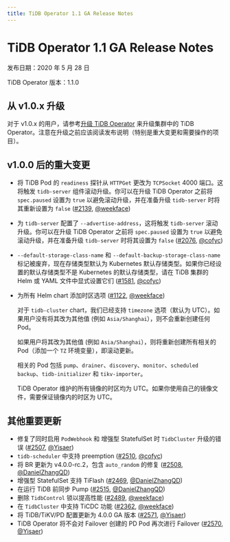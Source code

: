 ```yaml
---
title: TiDB Operator 1.1 GA Release Notes
---
```


# TiDB Operator 1.1 GA Release Notes

发布日期：2020 年 5 月 28 日

TiDB Operator 版本：1.1.0

## 从 v1.0.x 升级

对于 v1.0.x 的用户，请参考[升级 TiDB Operator](https://docs.pingcap.com/zh/tidb-in-kubernetes/stable/upgrade-tidb-operator) 来升级集群中的 TiDB Operator。注意在升级之前应该阅读发布说明（特别是重大变更和需要操作的项目）。

## v1.0.0 后的重大变更

* 将 TiDB Pod 的 `readiness` 探针从 `HTTPGet` 更改为 `TCPSocket` 4000 端口。这将触发 `tidb-server` 组件滚动升级。你可以在升级 TiDB Operator 之前将 `spec.paused` 设置为 `true` 以避免滚动升级，并在准备升级 `tidb-server` 时将其重新设置为 `false` ([#2139](https://github.com/pingcap/tidb-operator/pull/2139), [@weekface](https://github.com/weekface))
* 为 `tidb-server` 配置了 `--advertise-address`，这将触发 `tidb-server` 滚动升级。你可以在升级 TiDB Operator 之前将 `spec.paused` 设置为 `true` 以避免滚动升级，并在准备升级 `tidb-server` 时将其设置为 `false` ([#2076](https://github.com/pingcap/tidb-operator/pull/2076), [@cofyc](https://github.com/cofyc))
* `--default-storage-class-name` 和 `--default-backup-storage-class-name` 标记被废弃，现在存储类型默认为 Kubernetes 默认存储类型。如果你已经设置的默认存储类型不是 Kubernetes 的默认存储类型，请在 TiDB 集群的 Helm 或 YAML 文件中显式设置它们 ([#1581](https://github.com/pingcap/tidb-operator/pull/1581), [@cofyc](https://github.com/cofyc))
* 为所有 Helm chart 添加时区选项 ([#1122](https://github.com/pingcap/tidb-operator/pull/1122), [@weekface](https://github.com/weekface))

    对于 `tidb-cluster` chart，我们已经支持 `timezone` 选项（默认为 UTC）。如果用户没有将其改为其他值 (例如 `Asia/Shanghai`），则不会重新创建任何 Pod。

    如果用户将其改为其他值 (例如 `Asia/Shanghai`），则将重新创建所有相关的 Pod（添加一个 `TZ` 环境变量），即滚动更新。

    相关的 Pod 包括 `pump`、`drainer`、`discovery`、`monitor`、`scheduled backup`、`tidb-initializer` 和 `tikv-importer`。

    TiDB Operator 维护的所有镜像的时区均为 UTC。如果你使用自己的镜像文件，需要保证镜像内的时区为 UTC。

## 其他重要更新

* 修复了同时启用 `PodWebhook` 和 增强型 StatefulSet 时 `TidbCluster` 升级的错误 ([#2507](https://github.com/pingcap/tidb-operator/pull/2507), [@Yisaer](https://github.com/Yisaer))
* `tidb-scheduler` 中支持 preemption ([#2510](https://github.com/pingcap/tidb-operator/pull/2510), [@cofyc](https://github.com/cofyc))
* 将 BR 更新为 v4.0.0-rc.2，包含 `auto_random` 的修复 ([#2508](https://github.com/pingcap/tidb-operator/pull/2508), [@DanielZhangQD](https://github.com/DanielZhangQD))
* 增强型 StatefulSet 支持 TiFlash ([#2469](https://github.com/pingcap/tidb-operator/pull/2469), [@DanielZhangQD](https://github.com/DanielZhangQD))
* 在运行 TiDB 前同步 Pump ([#2515](https://github.com/pingcap/tidb-operator/pull/2515), [@DanielZhangQD](https://github.com/DanielZhangQD))
* 删除 `TidbControl` 锁以提高性能 ([#2489](https://github.com/pingcap/tidb-operator/pull/2489), [@weekface](https://github.com/weekface))
* 在 `TidbCluster` 中支持 TiCDC 功能 ([#2362](https://github.com/pingcap/tidb-operator/pull/2362), [@weekface](https://github.com/weekface))
* 将 TiDB/TiKV/PD 配置更新为 4.0.0 GA 版本 ([#2571](https://github.com/pingcap/tidb-operator/pull/2571), [@Yisaer](https://github.com/Yisaer))
* TiDB Operator 将不会对 Failover 创建的 PD Pod 再次进行 Failover ([#2570](https://github.com/pingcap/tidb-operator/pull/2570), [@Yisaer](https://github.com/Yisaer))
